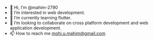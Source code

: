 - 👋 Hi, I’m @mahim-2790
- 👀 I’m interested in web development.
- 🌱 I’m currently learning flutter.
- 💞️ I’m looking to collaborate on cross platform development and web application development.
- 📫 How to reach me mohi.u.mahim@gmail.com


